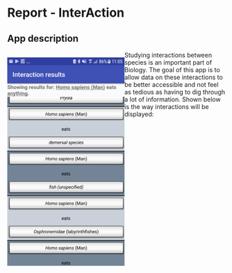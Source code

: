 # Report - InterAction
## App description
<div>
    <p style="float: left;"><img height="480" width="270" src="https://github.com/romanlakerveld/ProgProj/blob/master/doc/screenshot.png"></p>
    <p>Studying interactions between species is an important part of Biology.
        The goal of this app is to allow data on these interactions to be better accessible
        and not feel as tedious as having to dig through a lot of information.
        Shown below is the way interactions will be displayed:</p>
</div>

